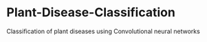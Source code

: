 # Plant-Disease-Classification
Classification of plant diseases using Convolutional neural networks
